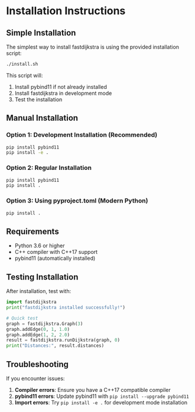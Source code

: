 # Installation Instructions

## Simple Installation

The simplest way to install fastdijkstra is using the provided installation script:

```bash
./install.sh
```

This script will:
1. Install pybind11 if not already installed
2. Install fastdijkstra in development mode
3. Test the installation

## Manual Installation

### Option 1: Development Installation (Recommended)
```bash
pip install pybind11
pip install -e .
```

### Option 2: Regular Installation
```bash
pip install pybind11
pip install .
```

### Option 3: Using pyproject.toml (Modern Python)
```bash
pip install .
```

## Requirements

- Python 3.6 or higher
- C++ compiler with C++17 support
- pybind11 (automatically installed)

## Testing Installation

After installation, test with:
```python
import fastdijkstra
print("fastdijkstra installed successfully!")

# Quick test
graph = fastdijkstra.Graph(3)
graph.addEdge(0, 1, 1.0)
graph.addEdge(1, 2, 2.0)
result = fastdijkstra.runDijkstra(graph, 0)
print("Distances:", result.distances)
```

## Troubleshooting

If you encounter issues:

1. **Compiler errors**: Ensure you have a C++17 compatible compiler
2. **pybind11 errors**: Update pybind11 with `pip install --upgrade pybind11`
3. **Import errors**: Try `pip install -e .` for development mode installation
